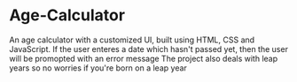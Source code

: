 # Age-Calculator
An age calculator with a customized UI, built using HTML, CSS and JavaScript.
If the user enteres a date which hasn't passed yet, then the user will be promopted with an error message
The project also deals with leap years so no worries if you're born on a leap year
